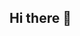 ## Hi there 👋

<!--
**asferdeals/asferdeals** is  Sitio web para promocionar ofertas de Amazon y productos destacados
-- >
